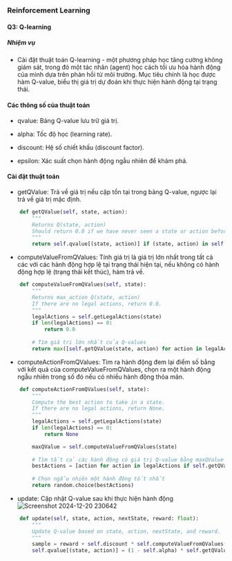 ### Reinforcement Learning

#### Q3: Q-learning

##### Nhiệm vụ

-  Cài đặt thuật toán Q-learning - một phương pháp học tăng cường không giám sát, trong đó một tác nhân (agent) học cách tối ưu hóa hành động của mình dựa trên phản hồi từ môi trường. Mục tiêu chính là học được hàm Q-value, biểu thị giá trị dự đoán khi thực hiện hành động  tại trạng thái.

#### Các thông số của thuật toán

- qvalue: Bảng Q-value lưu trữ giá trị.

- alpha: Tốc độ học (learning rate).

- discount: Hệ số chiết khấu (discount factor).

- epsilon: Xác suất chọn hành động ngẫu nhiên để khám phá.

#### Cài đặt thuật toán

- getQValue: Trả về giá trị nếu cặp tồn tại trong bảng Q-value, ngược lại trả về giá trị mặc định.
```python
    def getQValue(self, state, action):
        """
        Returns Q(state, action)
        Should return 0.0 if we have never seen a state or action before.
        """
        return self.qvalue[(state, action)] if (state, action) in self.qvalue else 0.0
```

- computeValueFromQValues: Tính giá trị là giá trị lớn nhất trong tất cả các với các hành động hợp lệ tại trạng thái hiện tại, nếu không có hành động hợp lệ (trạng thái kết thúc), hàm trả về.
```python
    def computeValueFromQValues(self, state):
        """
        Returns max_action Q(state, action)
        If there are no legal actions, return 0.0.
        """
        legalActions = self.getLegalActions(state)
        if len(legalActions) == 0:
            return 0.0
        
        # Tìm giá trị lớn nhất của Q-values
        return max([self.getQValue(state, action) for action in legalActions])
```

- computeActionFromQValues: Tìm ra hành động đem lại điểm số bằng với kết quả của computeValueFromQValues, chọn ra một hành động ngẫu nhiên trong số đó nếu có nhiều hành động thỏa mãn.
```python
    def computeActionFromQValues(self, state):
        """
        Compute the best action to take in a state.
        If there are no legal actions, return None.
        """
        legalActions = self.getLegalActions(state)
        if len(legalActions) == 0:
            return None

        maxQValue = self.computeValueFromQValues(state)
        
        # Tìm tất cả các hành động có giá trị Q-value bằng maxQValue
        bestActions = [action for action in legalActions if self.getQValue(state, action) == maxQValue]
        
        # Chọn ngẫu nhiên một hành động tốt nhất
        return random.choice(bestActions)
```

- update: Cập nhật Q-value sau khi thực hiện hành động
![Screenshot 2024-12-20 230642](https://github.com/user-attachments/assets/cea05959-b259-4a88-822a-9f22d84d2162)
```python
    def update(self, state, action, nextState, reward: float):
        """
        Update Q-value based on state, action, nextState, and reward.
        """
        sample = reward + self.discount * self.computeValueFromQValues(nextState)
        self.qvalue[(state, action)] = (1 - self.alpha) * self.getQValue(state, action) + self.alpha * sample
```
